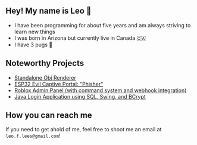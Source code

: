## Hey! My name is Leo 👋
- I have been programming for about five years and am always striving to learn new things 
- I was born in Arizona but currently live in Canada 🇨🇦 
- I have 3 pugs 🐶

## Noteworthy Projects
* [Standalone Obj Renderer](https://github.com/LeoL6/Obj-Renderer)
* [ESP32 Evil Captive Portal: "Phisher"](https://github.com/LeoL6/Phisher)
* [Roblox Admin Panel (with command system and webhook integration)](https://github.com/LeoL6/Roblox-Admin-Panel)
* [Java Login Application using SQL, Swing, and BCrypt](https://github.com/LeoL6/minecraft-cheat-installer)

## How you can reach me
If you need to get ahold of me, feel free to shoot me an email at `leo.f.lees@gmail.com`!

<!--
**LeoL6/LeoL6** is a ✨ _special_ ✨ repository because its `README.md` (this file) appears on your GitHub profile.

Here are some ideas to get you started:

- 🔭 I’m currently working on ...
- 🌱 I’m currently learning ...
- 👯 I’m looking to collaborate on ...
- 🤔 I’m looking for help with ...
- 💬 Ask me about ...
- 📫 How to reach me: ...
- 😄 Pronouns: ...
- ⚡ Fun fact: ...
-->
